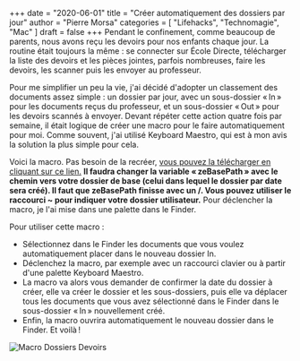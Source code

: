 +++
date        = "2020-06-01"
title       = "Créer automatiquement des dossiers par jour"
author      = "Pierre Morsa"
categories  = [ "Lifehacks", "Technomagie", "Mac" ]
draft       = false
+++
Pendant le confinement, comme beaucoup de parents, nous avons reçu les devoirs pour nos enfants chaque jour. La routine était toujours la même : se connecter sur École Directe, télécharger la liste des devoirs et les pièces jointes, parfois nombreuses, faire les devoirs, les scanner puis les envoyer au professeur.

Pour me simplifier un peu la vie, j'ai décidé d'adopter un classement des documents assez simple : un dossier par jour, avec un sous-dossier « In » pour les documents reçus du professeur, et un sous-dossier « Out » pour les devoirs scannés à envoyer. Devant répéter cette action quatre fois par semaine, il était logique de créer une macro pour le faire automatiquement pour moi. Comme souvent, j'ai utilisé Keyboard Maestro, qui est à mon avis la solution la plus simple pour cela.

Voici la macro. Pas besoin de la recréer, [vous pouvez la télécharger en cliquant sur ce lien.](/files/move-to-devoirs-folder.zip) **Il faudra changer la variable « zeBasePath » avec le chemin vers votre dossier de base (celui dans lequel le dossier par date sera créé). Il faut que zeBasePath finisse avec un /. Vous pouvez utiliser le raccourci ~ pour indiquer votre dossier utilisateur.** Pour déclencher la macro, je l'ai mise dans une palette dans le Finder.

Pour utiliser cette macro :

* Sélectionnez dans le Finder les documents que vous voulez automatiquement placer dans le nouveau dossier In.
* Déclenchez la macro, par exemple avec un raccourci clavier ou à partir d'une palette Keyboard Maestro.
* La macro va alors vous demander de confirmer la date du dossier à créer, elle va créer le dossier et les sous-dossiers, puis elle va déplacer tous les documents que vous avez sélectionné dans le Finder dans le sous-dossier « In » nouvellement créé.
* Enfin, la macro ouvrira automatiquement le nouveau dossier dans le Finder. Et voilà !

![Macro Dossiers Devoirs](/pictures/2020/06/macro-dossiers-devoirs.jpg)
